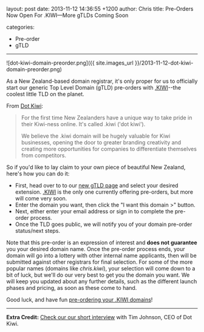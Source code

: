 layout: post
date: 2013-11-12 14:36:55 +1200
author: Chris
title: Pre-Orders Now Open For .KIWI—More gTLDs Coming Soon

categories:
  - Pre-order
  - gTLD

----

![dot-kiwi-domain-preorder.png]({{ site.images_url }}/2013-11-12-dot-kiwi-domain-preorder.png)

<!-- excerpt -->

As a New Zealand-based domain registrar, it's only proper for us to officially start our generic Top Level Domain (gTLD) pre-orders with [.KIWI](https://iwantmyname.com/domains/dot-kiwi)--the coolest little TLD on the planet.

<!-- /excerpt -->

From [Dot Kiwi](http://dot-kiwi.com/about-us):

> For the first time New Zealanders have a unique way to take pride in their Kiwi-ness online. It's called .kiwi ('dot kiwi').
>
> We believe the .kiwi domain will be hugely valuable for Kiwi businesses, opening the door to greater branding creativity and creating more opportunities for companies to differentiate themselves from competitors. 

So if you'd like to lay claim to your own piece of beautiful New Zealand, here's how you can do it:

* First, head over to to our [new gTLD page](https://iwantmyname.com/domains/new-gtld-domain-extensions) and select your desired extension. [.KIWI](https://iwantmyname.com/domains/dot-kiwi) is the only one currently offering pre-orders, but more will come very soon. 
* Enter the domain you want, then click the "I want this domain >" button.
* Next, either enter your email address or sign in to complete the pre-order process.
* Once the TLD goes public, we will notify you of your domain pre-order status/next steps.

Note that this pre-order is an expression of interest and **does not guarantee** you your desired domain name. Once the pre-order process ends, your domain will go into a lottery with other internal name applicants, then will be submitted against other registrars for final selection. For some of the more popular names (domains like *chris.kiwi*), your selection will come down to a bit of luck, but we'll do our very best to get you the domain you want. We will keep you updated about any further details, such as the different launch phases and pricing, as soon as these come to hand.

Good luck, and have fun [pre-ordering your .KIWI domains](https://iwantmyname.com/domains/dot-kiwi)!

***

**Extra Credit:** [Check our our short interview](https://iwantmyname.com/blog/2013/10/a-short-interview-with-tim-johnson-ceo-of-dot-kiwi.html) with Tim Johnson, CEO of Dot Kiwi.
